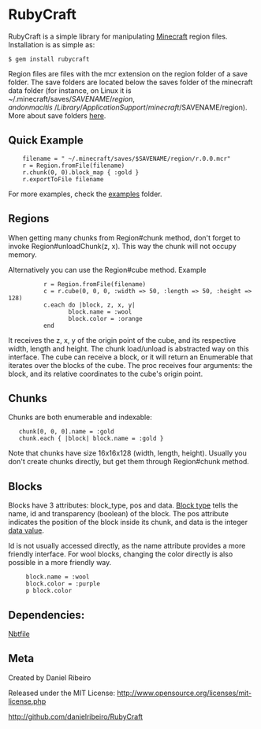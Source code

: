 RubyCraft
==============

RubyCraft is a simple library for manipulating [Minecraft](http://www.minecraft.net/)
region files. Installation is as simple as:

    $ gem install rubycraft

Region files are files with the mcr extension on the region folder of a save folder. The
save folders are located below the saves folder of the minecraft data folder (for
instance, on Linux it is ~/.minecraft/saves/$SAVENAME/region, and on mac it is
~/Library/Application Support/minecraft/$SAVENAME/region). More about save folders
[here](http://www.minecraftwiki.net/wiki/Tutorials/Minecraft_Help_FAQ#Common_fixes).


Quick Example
--------
        filename = " ~/.minecraft/saves/$SAVENAME/region/r.0.0.mcr"
        r = Region.fromFile(filename)
        r.chunk(0, 0).block_map { :gold }
        r.exportToFile filename

For more examples, check the
[examples](https://github.com/danielribeiro/RubyCraft/tree/master/examples) folder.

Regions
---------
When getting many chunks from Region#chunk method, don't forget to invoke Region#unloadChunk(z,
x). This way the chunk will not occupy memory.

Alternatively you can use the Region#cube method. Example

              r = Region.fromFile(filename)
              c = r.cube(0, 0, 0, :width => 50, :length => 50, :height => 128)
              c.each do |block, z, x, y|
                     block.name = :wool
                     block.color = :orange
              end

It receives the z, x, y of the origin point of the cube, and its respective width, length
and height. The chunk load/unload is abstracted way on this interface. The cube can
receive a block, or it will return an Enumerable that iterates over the blocks of the
cube. The proc receives four arguments: the block, and its relative coordinates to the
cube's origin point.

Chunks
---------
Chunks are both enumerable and indexable:

       chunk[0, 0, 0].name = :gold
       chunk.each { |block| block.name = :gold }


Note that chunks have size 16x16x128 (width, length, height). Usually you don't create
chunks directly, but get them through Region#chunk method.

Blocks
---------
Blocks have 3 attributes: block_type, pos and data. [Block type](https://github.com/danielribeiro/RubyCraft/blob/master/lib/rubycraft/block_type.rb) tells the name, id and
transparency (boolean) of the block. The pos attribute indicates the position of the block
inside its chunk, and data is the integer [data
value](http://www.minecraftwiki.net/wiki/Data_values).

Id is not usually accessed directly, as the name attribute provides a more friendly
interface. For wool blocks, changing the color directly is also possible in a more
friendly way.

         block.name = :wool
         block.color = :purple
         p block.color


Dependencies:
---------
[Nbtfile](http://github.com/mental/nbtfile)

Meta
----

Created by Daniel Ribeiro

Released under the MIT License: http://www.opensource.org/licenses/mit-license.php

http://github.com/danielribeiro/RubyCraft

